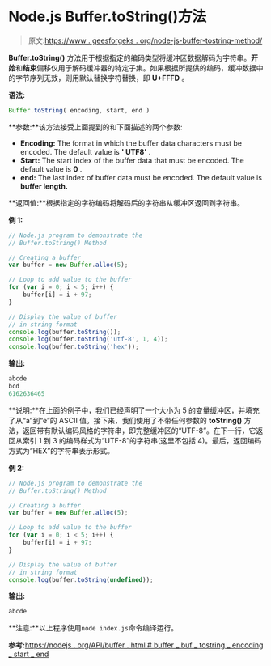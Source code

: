 # Node.js Buffer.toString()方法

> 原文:[https://www . geesforgeks . org/node-js-buffer-tostring-method/](https://www.geeksforgeeks.org/node-js-buffer-tostring-method/)

**Buffer.toString()** 方法用于根据指定的编码类型将缓冲区数据解码为字符串。**开始**和**结束**偏移仅用于解码缓冲器的特定子集。如果根据所提供的编码，缓冲数据中的字节序列无效，则用默认替换字符替换，即 **U+FFFD** 。

**语法:**

```js
Buffer.toString( encoding, start, end )
```

**参数:**该方法接受上面提到的和下面描述的两个参数:

*   **Encoding:** The format in which the buffer data characters must be encoded. The default value is **' UTF8'** .
*   **Start:** The start index of the buffer data that must be encoded. The default value is **0** .
*   **end:** The last index of buffer data must be encoded. The default value is **buffer length.**

**返回值:**根据指定的字符编码将解码后的字符串从缓冲区返回到字符串。

**例 1:**

```js
// Node.js program to demonstrate the   
// Buffer.toString() Method  

// Creating a buffer 
var buffer = new Buffer.alloc(5);

// Loop to add value to the buffer
for (var i = 0; i < 5; i++) {
    buffer[i] = i + 97;
}

// Display the value of buffer
// in string format
console.log(buffer.toString());
console.log(buffer.toString('utf-8', 1, 4));
console.log(buffer.toString('hex'));
```

**输出:**

```js
abcde
bcd
6162636465

```

**说明:**在上面的例子中，我们已经声明了一个大小为 5 的变量缓冲区，并填充了从“a”到“e”的 ASCII 值。接下来，我们使用了不带任何参数的 **toString()** 方法，返回带有默认编码风格的字符串，即完整缓冲区的“UTF-8”。在下一行，它返回从索引 1 到 3 的编码样式为“UTF-8”的字符串(这里不包括 4)。最后，返回编码方式为“HEX”的字符串表示形式。

**例 2:**

```js
// Node.js program to demonstrate the   
// Buffer.toString() Method  

// Creating a buffer 
var buffer = new Buffer.alloc(5);

// Loop to add value to the buffer
for (var i = 0; i < 5; i++) {
    buffer[i] = i + 97;
}

// Display the value of buffer
// in string format
console.log(buffer.toString(undefined));
```

**输出:**

```js
abcde

```

**注意:**以上程序使用`node index.js`命令编译运行。

**参考:**[https://nodejs . org/API/buffer . html # buffer _ buf _ tostring _ encoding _ start _ end](https://nodejs.org/api/buffer.html#buffer_buf_tostring_encoding_start_end)